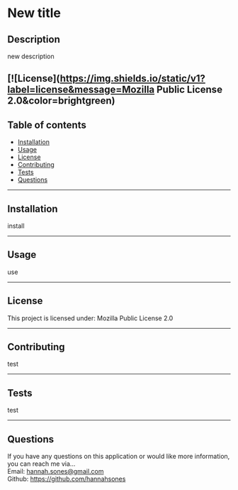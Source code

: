 # New title
## Description
new description

[![License](https://img.shields.io/static/v1?label=license&message=Mozilla Public License 2.0&color=brightgreen)
----------

## Table of contents
* [Installation](#installation)
* [Usage](#usage)
* [License](#license)
* [Contributing](#contributing)
* [Tests](#tests)
* [Questions](#questions)

----------

## Installation
install

----------

## Usage
use

-----------
## License
This project is licensed under:
Mozilla Public License 2.0

-------------
## Contributing
test

--------------
## Tests
test

------------
## Questions
If you have any questions on this application or would like more information, you can reach me via...    
Email: hannah.sones@gmail.com    
Github: https://github.com/hannahsones

